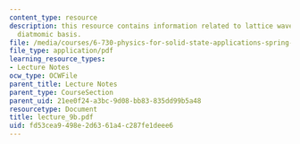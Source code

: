 ```yaml
---
content_type: resource
description: this resource contains information related to lattice waves in 1D with
  diatmomic basis.
file: /media/courses/6-730-physics-for-solid-state-applications-spring-2003/fd53cea9498e2d6361a4c287fe1deee6_lecture_9b.pdf
file_type: application/pdf
learning_resource_types:
- Lecture Notes
ocw_type: OCWFile
parent_title: Lecture Notes
parent_type: CourseSection
parent_uid: 21ee0f24-a3bc-9d08-bb83-835dd99b5a48
resourcetype: Document
title: lecture_9b.pdf
uid: fd53cea9-498e-2d63-61a4-c287fe1deee6
---
```


